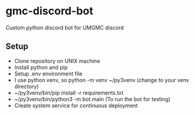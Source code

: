 # gmc-discord-bot
Custom python discord bot for UMGMC discord

## Setup

- Clone repository on UNIX machine
- Install python and pip
- Setup .env environment file
- I use python venv, so python -m venv ~/py3venv (change to your venv directory)
- ~/py3venv/bin/pip install -r requirements.txt
- ~/py3venv/bin/python3 -m bot.main (To run the bot for testing)
- Create system service for continuous deployment